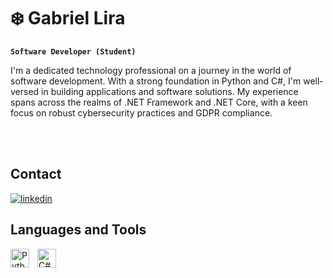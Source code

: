 # ❄️ Gabriel Lira
**`Software Developer (Student)`**

I'm a dedicated technology professional on a journey in the world of software development. With a strong foundation in Python and C#, I'm well-versed in building applications and software solutions. My experience spans across the realms of .NET Framework and .NET Core, with a keen focus on robust cybersecurity practices and GDPR compliance.

<br><br>

## Contact
<a href="https://linkedin.com/in/Liragbr" target="_blank">
  <img align="center" src="https://img.shields.io/badge/Liragbr-05122A?style=flat&logo=linkedin" alt="linkedin"/>
</a>

## Languages and Tools
<img align="left" alt="Python" width="30px" style="padding-right:10px;" src="https://static-00.iconduck.com/assets.00/python-icon-512x509-pyuo2h5v.png" />
<img align="left" alt="C#" width="30px" style="padding-right:10px;" src="https://static-00.iconduck.com/assets.00/c-sharp-c-icon-456x512-9sej0lrz.png" />







